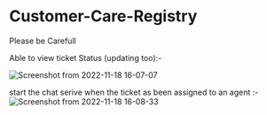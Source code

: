 # Customer-Care-Registry
Please be Carefull

Able to view ticket Status (updating too):-

![Screenshot from 2022-11-18 16-07-07](https://user-images.githubusercontent.com/66151362/202684634-0be31313-1ef5-48b5-bcd8-a915aaed3974.png)

start the chat serive when the ticket as been assigned to an agent :- 
![Screenshot from 2022-11-18 16-08-33](https://user-images.githubusercontent.com/66151362/202684705-9825ecfc-f2c0-4987-ab8c-c886b0c4d6e2.png)
